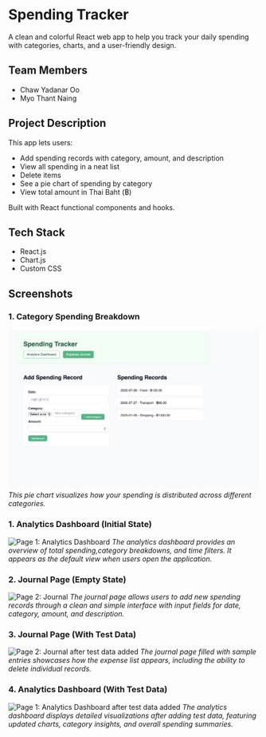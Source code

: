 # Spending Tracker
 
A clean and colorful React web app to help you track your daily spending with categories, charts, and a user-friendly design.
 
##  Team Members
- Chaw Yadanar Oo
- Myo Thant Naing
 
##  Project Description
This app lets users:
- Add spending records with category, amount, and description
- View all spending in a neat list
- Delete items
- See a pie chart of spending by category
- View total amount in Thai Baht (฿)
 
Built with React functional components and hooks.
 
## Tech Stack

- React.js
- Chart.js
- Custom CSS
 
 
##  Screenshots

### 1. Category Spending Breakdown
![Category Spending Breakdown](https://raw.githubusercontent.com/myoThantNai9/SpendingTrackingApp/main/CategoryTest.png)
*This pie chart visualizes how your spending is distributed across different categories.*
 
### 1. Analytics Dashboard (Initial State)
![Page 1: Analytics Dashboard](<Screenshot 2025-07-28 at 6.45.41 PM.png>)
*The analytics dashboard provides an overview of total spending,category breakdowns, and time filters. It appears as the default view when users open the application.*
 
### 2. Journal Page (Empty State)
![Page 2: Journal](<Screenshot 2025-07-28 at 6.44.19 PM.png>)
*The journal page allows users to add new spending records through a clean and simple interface with input fields for date, category, amount, and description.*
 
### 3. Journal Page (With Test Data)
![Page 2: Journal after test data added](<Screenshot 2025-07-28 at 6.47.50 PM.png>)
*The journal page filled with sample entries showcases how the expense list appears, including the ability to delete individual records.*
 
### 4. Analytics Dashboard (With Test Data)
![Page 1: Analytics Dashboard after test data added](<Screenshot 2025-07-28 at 6.49.12 PM.png>)
*The analytics dashboard displays detailed visualizations after adding test data, featuring updated charts, category insights, and overall spending summaries.*
